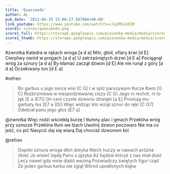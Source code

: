 ```yaml
---
title: 'Quasimodo'
author: AŁ
pub_date: '2012-06-19 15:08:27.587086+00:00'
link_youtube: https://www.youtube.com/watch?v=ilqJMS2uESM
score1: scores/quasimodo.png
score1_full: https://storage.googleapis.com/piosenka-media/media/scores/quasimodo.png
score1_thumb: https://storage.googleapis.com/piosenka-media/media/scores/quasimodo.png.180x0_q85_upscale.jpg
---
```


#zwrotka
Katedra w rękach wroga [a d a]
Mór, głód, ofiary krwi [d E]
Cierpliwy naród w progach [a d a]
U zatrzaśniętych drzwi [d E a]
Pociągnął wróg za sznury [a d a]
By kłamać zaczął dzwon [d E]
Ale nie runął z góry [a d a]
Oczekiwany ton [d E a]

#refren
>Bo garbus u jego serca wisi [C G]
>I w spiż parszywym tłucze łbem [G C]
>Rozbrzmiewa w niespodziewanej ciszy [C G]
>Jego ni rechot, ni to jęk [E a (E7)]
>On ceni czyste dzwonu dźwięki [a E]
>Prostują mu garbaty los [E7 a (G)]
>Więc widząc kto wziął sznur do ręki [C G7]
>Odebrał panu jego głos [E7 a]

@zwrotka
Więc rodzi wściekłą burzę
I tłumny plac i gmach
Przeklina wróg przy sznurze
Przeklina tłum we łzach
Uwolnij dzwon poczwaro
Nie ma co jeść, co pić
Nasycić daj się wiarą
Daj chociaż dzwonom bić

@refren
>Dopóki sznura wroga dłoń dotyka
>Niech huczy w nawach próżna złość
>Ja wisieć będę Panu u języka
>Aż będzie któryś z nas miał dość
>Lecz nawet gdy mnie diabli wezmą
>Poświadczy świętych figur rząd
>Że jeden garbus karku nie zgiął
>Wśród upodlonych klątw